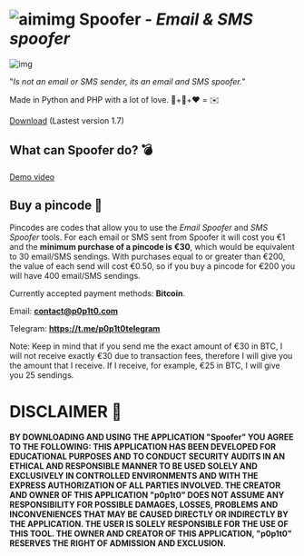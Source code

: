 # ![aimimg](https://github.com/p0p1t0/Spoofer/assets/148875004/f3edb3ef-1daf-4351-8af4-1e2633326fa2) Spoofer - *Email & SMS spoofer*

![img](https://github.com/p0p1t0/Spoofer/assets/148875004/5695d0b8-8e0d-4a60-a200-14842847d802)

"*Is not an email or SMS sender, its an email and SMS spoofer.*"

Made in Python and PHP with a lot of love. 🐍+🐘+❤️ = ✉️

[Download](https://p0p1t0.com/Spoofer.rar) (Lastest version 1.7)

## What can Spoofer do? 💣

[Demo video](https://www.youtube.com/watch?v=vJpsnPvZOxE)

 ## Buy a pincode 🔑
 
Pincodes are codes that allow you to use the *Email Spoofer* and *SMS Spoofer* tools. For each email or SMS sent from Spoofer it will cost you €1 and the **minimum purchase of a pincode is €30**, which would be equivalent to 30 email/SMS sendings. With purchases equal to or greater than €200, the value of each send will cost €0.50, so if you buy a pincode for €200 you will have 400 email/SMS sendings.

Currently accepted payment methods: **Bitcoin**.

Email: **contact@p0p1t0.com**

Telegram: **https://t.me/p0p1t0telegram**

Note: Keep in mind that if you send me the exact amount of €30 in BTC, I will not receive exactly €30 due to transaction fees, therefore I will give you the amount that I receive. If I receive, for example, €25 in BTC, I will give you 25 sendings.

# DISCLAIMER 📜

 **BY DOWNLOADING AND USING THE APPLICATION "Spoofer" YOU AGREE TO THE FOLLOWING: THIS APPLICATION HAS BEEN DEVELOPED FOR EDUCATIONAL PURPOSES AND TO CONDUCT SECURITY AUDITS IN AN ETHICAL AND RESPONSIBLE MANNER TO BE USED SOLELY AND EXCLUSIVELY IN CONTROLLED ENVIRONMENTS AND WITH THE EXPRESS AUTHORIZATION OF ALL PARTIES INVOLVED. THE CREATOR AND OWNER OF THIS APPLICATION "p0p1t0" DOES NOT ASSUME ANY RESPONSIBILITY FOR POSSIBLE DAMAGES, LOSSES, PROBLEMS AND INCONVENIENCES THAT MAY BE CAUSED DIRECTLY OR INDIRECTLY BY THE APPLICATION. THE USER IS SOLELY RESPONSIBLE FOR THE USE OF THIS TOOL. THE OWNER AND CREATOR OF THIS APPLICATION, "p0p1t0" RESERVES THE RIGHT OF ADMISSION AND EXCLUSION.**
